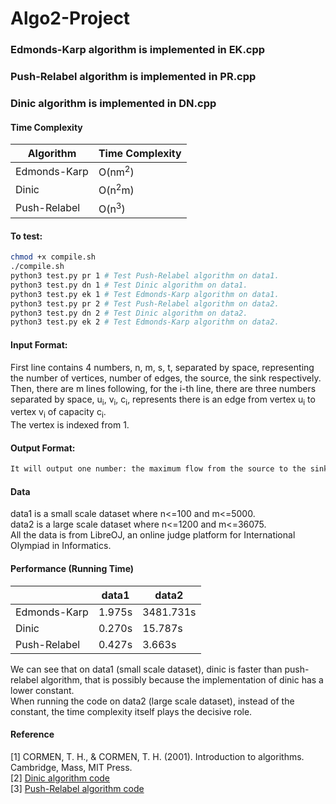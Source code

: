 # Algo2-Project


### Edmonds-Karp algorithm is implemented in EK.cpp
### Push-Relabel algorithm is implemented in PR.cpp
### Dinic algorithm is implemented in DN.cpp
#### Time Complexity
|  Algorithm   | Time Complexity  |
|  ----  | ----  |
| Edmonds-Karp  | O(nm<sup>2</sup>) |
|  Dinic | O(n<sup>2</sup>m) |
| Push-Relabel  | O(n<sup>3</sup>) |
#### To test:
```bash
chmod +x compile.sh
./compile.sh
python3 test.py pr 1 # Test Push-Relabel algorithm on data1.
python3 test.py dn 1 # Test Dinic algorithm on data1.
python3 test.py ek 1 # Test Edmonds-Karp algorithm on data1.
python3 test.py pr 2 # Test Push-Relabel algorithm on data2.
python3 test.py dn 2 # Test Dinic algorithm on data2.
python3 test.py ek 2 # Test Edmonds-Karp algorithm on data2.
```

#### Input Format:
First line contains 4 numbers, n, m, s, t, separated by space, representing the number of vertices, number of edges, the source, the sink respectively.  
Then, there are m lines following, for the i-th line, there are three numbers separated by space, u<sub>i</sub>, v<sub>i</sub>, c<sub>i</sub>, represents there is an edge from vertex u<sub>i</sub> to vertex v<sub>i</sub> of capacity c<sub>i</sub>.  
The vertex is indexed from 1. 
#### Output Format:
```bash
It will output one number: the maximum flow from the source to the sink.
```
#### Data
data1 is a small scale dataset where n<=100 and m<=5000.  
data2 is a large scale dataset where n<=1200 and m<=36075.  
All the data is from LibreOJ, an online judge platform for International Olympiad in Informatics.
#### Performance (Running Time)
|     | data1  | data2  |
|  ----  | ----  | ----  |
| Edmonds-Karp  | 1.975s | 3481.731s |
|  Dinic | 0.270s | 15.787s |
| Push-Relabel  | 0.427s | 3.663s |

We can see that on data1 (small scale dataset), dinic is faster than push-relabel algorithm, that is possibly because the implementation of dinic has a lower constant.  
When running the code on data2 (large scale dataset), instead of the constant, the time complexity itself plays the decisive role.
#### Reference
[1] CORMEN, T. H., & CORMEN, T. H. (2001). Introduction to algorithms. Cambridge, Mass, MIT Press.  
[2] [Dinic algorithm code](https://www.geeksforgeeks.org/dinics-algorithm-maximum-flow/ "dinics-algorithm-maximum-flow")   
[3] [Push-Relabel algorithm code](https://www.geeksforgeeks.org/push-relabel-algorithm-set-2-implementation/ "Push-Relabel algorithm")
